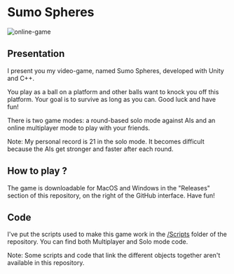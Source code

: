 # Sumo Spheres

![online-game](https://github.com/user-attachments/assets/fb9ba5fc-2fe2-483f-8050-6c8f1dd1a65c)

## Presentation
I present you my video-game, named Sumo Spheres, developed with Unity and C++.

You play as a ball on a platform and other balls want to knock you off this platform. Your goal is to survive as long as you can. Good luck and have fun! 

There is two game modes: a round-based solo mode against AIs and an online multiplayer mode to play with your friends.

Note: My personal record is 21 in the solo mode. It becomes difficult because the AIs get stronger and faster after each round.

## How to play ?
The game is downloadable for MacOS and Windows in the "Releases" section of this repository, on the right of the GitHub interface. Have fun!

## Code
I've put the scripts used to make this game work in the [/Scripts](/Scripts/) folder of the repository. You can find both Multiplayer and Solo mode code.

Note: Some scripts and code that link the different objects together aren't available in this repository.
